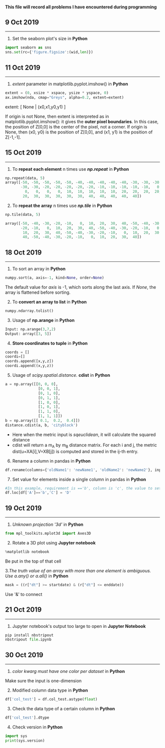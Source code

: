 #### This file will record all problems I have encountered during programming


## 9 Oct 2019
----------
1. Set the seaborn plot's size  in **Python**
```Python
import seaborn as sns
sns.set(rc={'figure.figsize':(wid,len)})
```

## 11 Oct 2019
----------
1. *extent* parameter in matplotlib.pyplot.imshow() in **Python**
```Python
extent = (0, xsize * xspace, ysize * yspace, 0)
ax.imshow(nda, cmap="Greys", alpha=0.2, extent=extent)
```
extent: [ None | (x0,x1,y0,y1) ]

If origin is not None, then extent is interpreted as in matplotlib.pyplot.imshow(): it gives the **outer pixel boundaries**. In this case, the position of Z[0,0] is the center of the pixel, not a corner. If origin is None, then (x0, y0) is the position of Z[0,0], and (x1, y1) is the position of Z[-1,-1].


## 15 Oct 2019
----------
1. To **repeat each element** n times use ***np.repeat*** in **Python**
```Python 
np.repeat(data, 5)
array([-50, -50, -50, -50, -50, -40, -40, -40, -40, -40, -30, -30, -30,
       -30, -30, -20, -20, -20, -20, -20, -10, -10, -10, -10, -10,   0,
         0,   0,   0,   0,  10,  10,  10,  10,  10,  20,  20,  20,  20,
        20,  30,  30,  30,  30,  30,  40,  40,  40,  40,  40])
```
2. To **repeat the array** n times use ***np.tile*** in **Python**
```Python 
np.tile(data, 5)

array([-50, -40, -30, -20, -10,   0,  10,  20,  30,  40, -50, -40, -30,
       -20, -10,   0,  10,  20,  30,  40, -50, -40, -30, -20, -10,   0,
        10,  20,  30,  40, -50, -40, -30, -20, -10,   0,  10,  20,  30,
        40, -50, -40, -30, -20, -10,   0,  10,  20,  30,  40])
```
## 18 Oct 2019
----------
1. To sort an array in **Python**
```Python 
numpy.sort(a, axis=-1, kind=None, order=None)
```
The default value for *axis* is -1, which sorts along the last axis. If *None*, the array is flattened before sorting. 

2. To **convert an array to list** in **Python**
```Python 
numpy.ndarray.tolist()
```

3. Usage of **np.arange** in **Python**
```Python 
Input: np.arange(3,7,2)
Output: array([3, 5])
```

4. **Store coordinates to tuple** in **Python**
```Python
coords = []
coordi=[]
coords.append([x,y,z])
coordi.append((x,y,z))
 ```
5. Usage of *scipy.spatial.distance.* **cdist** in **Python**
```Python 
a = np.array([[0, 0, 0],
               [0, 0, 1],
               [0, 1, 0],
               [0, 1, 1],
               [1, 0, 0],
               [1, 0, 1],
               [1, 1, 0],
               [1, 1, 1]])
b = np.array([[ 0.1,  0.2,  0.4]])
distance.cdist(a, b, 'cityblock')
```
  * Here when the metric input is *sqeuclidean*, it will calculate the squared distance
  * cdist will return a m<sub>A</sub> by m<sub>B</sub> distance matrix. For each i and j, the metric dist(u=XA[i],V=XB[j]) is computed and stored in the ij-th entry.
  
6. Rename a column in pandas in **Python**
```Python 
df.rename(columns={'oldName1': 'newName1', 'oldName2': 'newName2'}, inplace=True)
```
7. Set value for elements inside a single column in pandas in **Python**
```Python 
#In this example, requirement is =='b', column is 'c', the value to set is 'D'
df.loc[df['A']=='b','C'] = 'D'
```
## 19 Oct 2019
----------
1. *Unknown projection '3d'* in **Python**
```Python 
from mpl_toolkits.mplot3d import Axes3D
```
2. Rotate a 3D plot using **Jupyter notebook**
```Python 
%matplotlib notebook
```
Be put in the top of that cell

3.*The truth value of an array with more than one element is ambiguous. Use a.any() or a.all()* in **Python**
```Python 
mask = ((r["dt"] >= startdate) & (r["dt"] <= enddate))
```
Use '&' to connect


## 21 Oct 2019
----------
1. Jupyter notebook's output too large to open in **Jupyter Notebook**
```Python
pip install nbstripout
nbstripout file.ipynb
```
## 30 Oct 2019
----------
1. *color kwarg must have one color per dataset* in **Python**

Make sure the input is one-dimension

2. Modified column data type in **Python**
```Python
df['col_test'] = df.col_test.astype(float)
```
3. Check the data type of a certain column in **Python**
```Python
df['col_test'].dtype
```

4. Check version in **Python**
```Python
import sys
print(sys.version) 
```


